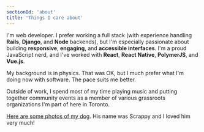 ```yaml
---
sectionId: 'about'
title: 'Things I care about'
---
```


I'm web developer. I prefer working a full stack (with experience handling **Rails**, **Django**, and **Node** backends), but I'm especially passionate about building **responsive**, **engaging**, and **accessible interfaces**. I'm a proud JavaScript nerd, and I've worked with **React**, **React Native**, **PolymerJS**, and **Vue.js**.

My background is in physics. That was OK, but I much prefer what I'm doing now with software. The pace suits me better.

Outside of work, I spend most of my time playing music and putting together community events as a member of various grassroots organizations I'm part of here in Toronto.

[Here are some photos of my dog](https://photos.app.goo.gl/bOt9D5K8O0fej76x2). His name was Scrappy and I loved him very much!
